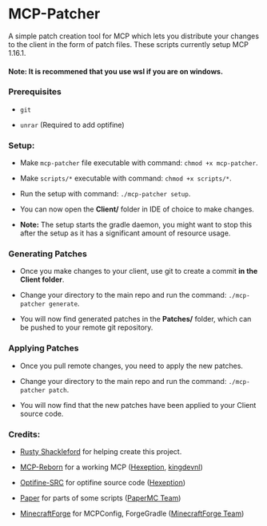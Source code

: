 # MCP-Patcher

 A simple patch creation tool for MCP which  lets you distribute your changes to the client in the form of patch files.
 These scripts currently setup MCP 1.16.1.

#### Note: It is recommened that you use wsl if you are on windows.


### Prerequisites

- ``git``

- ``unrar`` (Required to add optifine)

### Setup:

- Make ``mcp-patcher`` file executable with command: ``chmod +x mcp-patcher``.

- Make ``scripts/*`` executable with command: ``chmod +x scripts/*``.

- Run the setup with command: ``./mcp-patcher setup``.

- You can now open the **Client/** folder in IDE of choice to make changes.

- **Note:** The setup starts the gradle daemon, you might want to stop this after the setup as it has a significant amount of resource usage.

### Generating Patches

- Once you make changes to your client, use git to create a commit **in the Client folder**.

- Change your directory to the main repo and run the command: ``./mcp-patcher generate``.

- You will now find generated patches in the **Patches/** folder, which can be pushed to your remote git repository.

### Applying Patches

- Once you pull remote changes, you need to apply the new patches.

- Change your directory to the main repo and run the command: ``./mcp-patcher patch``.

- You will now find that the new patches have been applied to your Client source code.

### Credits:

* [Rusty Shackleford](https://github.com/pepsi) for helping create this project.

* [MCP-Reborn](https://github.com/Hexeption/MCP-Reborn) for a working MCP ([Hexeption](https://github.com/Hexeption), [kingdevnl](https://github.com/kingdevnl))

* [Optifine-SRC](https://github.com/Hexeption/Optifine-SRC) for optifine source code ([Hexeption](https://github.com/Hexeption))

* [Paper](https://github.com/PaperMC/Paper) for parts of some scripts ([PaperMC Team](https://github.com/PaperMC))

* [MinecraftForge](https://github.com/MinecraftForge/MinecraftForge) for MCPConfig, ForgeGradle ([MinecraftForge Team](https://github.com/MinecraftForge))
